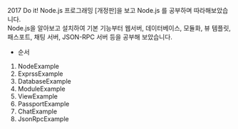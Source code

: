 2017 Do it! Node.js 프로그래밍 [개정판]을 보고 Node.js 를 공부하며 따라해보았습니다.  
Node.js을 알아보고 설치하여 기본 기능부터 웹서버, 데이터베이스, 모듈화, 뷰 템플릿, 패스포트, 채팅 서버, JSON-RPC 서버 등을 공부해 보았습니다.
  
+ 순서  
1. NodeExample  
2. ExprssExample  
3. DatabaseExample  
4. ModuleExample  
5. ViewExample  
6. PassportExample  
7. ChatExample  
8. JsonRpcExample  
